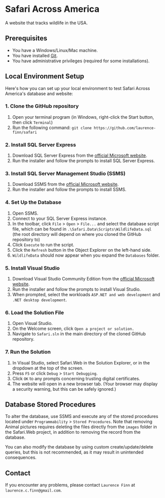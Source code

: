 # Safari Across America

A website that tracks wildlife in the USA.

## Prerequisites

* You have a Windows/Linux/Mac machine.
* You have installed [Git](https://git-scm.com/downloads).
* You have administrative privileges (required for some installations).

## Local Environment Setup

Here's how you can set up your local environment to test Safari Across America's database and website:

### 1. Clone the GitHub repository

1. Open your terminal program (in Windows, right-click the Start button, then click `Terminal`)
2. Run the following command: `git clone https://github.com/laurence-finn/safari`

### 2. Install SQL Server Express

1. Download SQL Server Express from the [official Microsoft website](https://www.microsoft.com/en-us/sql-server/sql-server-downloads).
2. Run the installer and follow the prompts to install SQL Server Express.

### 3. Install SQL Server Management Studio (SSMS)

1. Download SSMS from the [official Microsoft website](https://docs.microsoft.com/en-us/sql/ssms/download-sql-server-management-studio-ssms?view=sql-server-ver15).
2. Run the installer and follow the prompts to install SSMS.

### 4. Set Up the Database

1. Open SSMS.
2. Connect to your SQL Server Express instance.
3. In the toolbar, click `File` > `Open` > `File...` and select the database script file, which can be found in `.\Safari.Data\Scripts\WildlifeData.sql` (the root directory will depend on where you cloned the GitHub repository to)
4. Click `Execute` to run the script.
5. Click the `Refresh` button in the Object Explorer on the left-hand side.
6. `WildlifeData` should now appear when you expand the `Databases` folder.

### 5. Install Visual Studio

1. Download Visual Studio Community Edition from the [official Microsoft website](https://visualstudio.microsoft.com/downloads/).
2. Run the installer and follow the prompts to install Visual Studio.
3. When prompted, select the workloads `ASP.NET and web development` and `.NET desktop development`.

### 6. Load the Solution File

1. Open Visual Studio.
2. On the Welcome screen, click `Open a project or solution.`
3. Navigate to `Safari.sln` in the main directory of the cloned GitHub repository.

### 7. Run the Solution

1. In Visual Studio, select Safari.Web in the Solution Explorer, or in the dropdown at the top of the screen.
2. Press `F5` or click `Debug` > `Start Debugging`.
3. Click `OK` to any prompts concerning trusting digital certificates.
4. The website will open in a new browser tab. (Your browser may display a security warning, but this can be safely ignored.)

## Database Stored Procedures

To alter the database, use SSMS and execute any of the stored procedures located under `Programmability` > `Stored Procedures`. Note that removing Animal pictures requires deleting the files directly from the `images` folder in the Safari.Web project, in addition to removing the record from the database.

You can also modify the database by using custom create/update/delete queries, but this is not recommended, as it may result in unintended consequences.

## Contact

If you encounter any problems, please contact `Laurence Finn` at `laurence.c.finn@gmail.com`.
